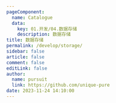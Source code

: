 ```yaml
---
pageComponent: 
  name: Catalogue
  data: 
    key: 01.开发/04.数据存储
    description: 数据存储
title: 数据存储
permalink: /develop/storage/
sidebar: false
article: false
comment: false
editLink: false
author: 
  name: pursuit
  link: https://github.com/unique-pure
date: 2023-11-24 14:10:00
---
```

